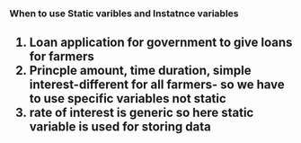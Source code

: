 <h3>When to use Static varibles and Instatnce variables</h3>
 <h2><ol>
<li>Loan application for government to give loans for farmers</li>
   <li>Princple amount, time duration, simple interest-different for all farmers- so we have to use specific variables not static</li>
   <li>rate of interest is generic so here static variable is used for storing data</li>
</ol></h2>
